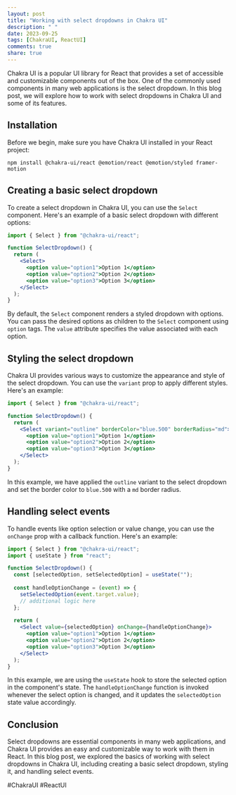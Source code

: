 ```yaml
---
layout: post
title: "Working with select dropdowns in Chakra UI"
description: " "
date: 2023-09-25
tags: [ChakraUI, ReactUI]
comments: true
share: true
---
```


Chakra UI is a popular UI library for React that provides a set of accessible and customizable components out of the box. One of the commonly used components in many web applications is the select dropdown. In this blog post, we will explore how to work with select dropdowns in Chakra UI and some of its features.

## Installation

Before we begin, make sure you have Chakra UI installed in your React project:

```shell
npm install @chakra-ui/react @emotion/react @emotion/styled framer-motion
```

## Creating a basic select dropdown

To create a select dropdown in Chakra UI, you can use the `Select` component. Here's an example of a basic select dropdown with different options:

```jsx
import { Select } from "@chakra-ui/react";

function SelectDropdown() {
  return (
    <Select>
      <option value="option1">Option 1</option>
      <option value="option2">Option 2</option>
      <option value="option3">Option 3</option>
    </Select>
  );
}
```

By default, the `Select` component renders a styled dropdown with options. You can pass the desired options as children to the `Select` component using `option` tags. The `value` attribute specifies the value associated with each option.

## Styling the select dropdown

Chakra UI provides various ways to customize the appearance and style of the select dropdown. You can use the `variant` prop to apply different styles. Here's an example:

```jsx
import { Select } from "@chakra-ui/react";

function SelectDropdown() {
  return (
    <Select variant="outline" borderColor="blue.500" borderRadius="md">
      <option value="option1">Option 1</option>
      <option value="option2">Option 2</option>
      <option value="option3">Option 3</option>
    </Select>
  );
}
```

In this example, we have applied the `outline` variant to the select dropdown and set the border color to `blue.500` with a `md` border radius.

## Handling select events

To handle events like option selection or value change, you can use the `onChange` prop with a callback function. Here's an example:

```jsx
import { Select } from "@chakra-ui/react";
import { useState } from "react";

function SelectDropdown() {
  const [selectedOption, setSelectedOption] = useState("");
  
  const handleOptionChange = (event) => {
    setSelectedOption(event.target.value);
    // additional logic here
  };
  
  return (
    <Select value={selectedOption} onChange={handleOptionChange}>
      <option value="option1">Option 1</option>
      <option value="option2">Option 2</option>
      <option value="option3">Option 3</option>
    </Select>
  );
}
```

In this example, we are using the `useState` hook to store the selected option in the component's state. The `handleOptionChange` function is invoked whenever the select option is changed, and it updates the `selectedOption` state value accordingly.

## Conclusion

Select dropdowns are essential components in many web applications, and Chakra UI provides an easy and customizable way to work with them in React. In this blog post, we explored the basics of working with select dropdowns in Chakra UI, including creating a basic select dropdown, styling it, and handling select events.

#ChakraUI #ReactUI